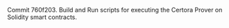 Commit 760f203.                    Build and Run scripts for executing the Certora Prover on Solidity smart contracts.